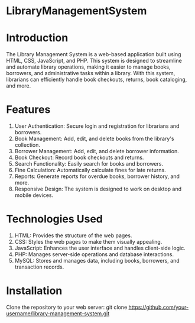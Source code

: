 # LibraryManagementSystem

# Introduction

The Library Management System is a web-based application built using HTML, CSS, JavaScript, and PHP. This system is designed to streamline and automate library operations, making it easier to manage books, borrowers, and administrative tasks within a library. With this system, librarians can efficiently handle book checkouts, returns, book cataloging, and more.


# Features

   1. User Authentication: Secure login and registration for librarians and borrowers.
   2. Book Management: Add, edit, and delete books from the library's collection.
   3. Borrower Management: Add, edit, and delete borrower information.
   4. Book Checkout: Record book checkouts and returns.
   5. Search Functionality: Easily search for books and borrowers.
   6. Fine Calculation: Automatically calculate fines for late returns.
   7. Reports: Generate reports for overdue books, borrower history, and more.
   8. Responsive Design: The system is designed to work on desktop and mobile devices.


# Technologies Used

   1. HTML: Provides the structure of the web pages.
   2. CSS: Styles the web pages to make them visually appealing.
   3. JavaScript: Enhances the user interface and handles client-side logic.
   4. PHP: Manages server-side operations and database interactions.
   5. MySQL: Stores and manages data, including books, borrowers, and transaction records.

# Installation

   Clone the repository to your web server:
   git clone https://github.com/your-username/library-management-system.git

















